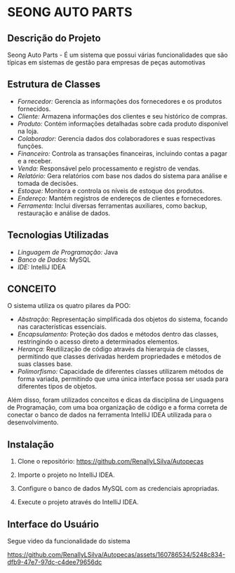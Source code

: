 # SEONG AUTO PARTS
## Descrição do Projeto

Seong Auto Parts - É um sistema que possui várias funcionalidades que são típicas em sistemas de gestão para empresas de peças automotivas

## Estrutura de Classes

- *Fornecedor:* Gerencia as informações dos fornecedores e os produtos fornecidos.
- *Cliente:* Armazena informações dos clientes e seu histórico de compras.
- *Produto:* Contém informações detalhadas sobre cada produto disponível na loja.
- *Colaborador:* Gerencia dados dos colaboradores e suas respectivas funções.
- *Financeiro:* Controla as transações financeiras, incluindo contas a pagar e a receber.
- *Venda:* Responsável pelo processamento e registro de vendas.
- *Relatório:* Gera relatórios com base nos dados do sistema para análise e tomada de decisões.
- *Estoque:* Monitora e controla os níveis de estoque dos produtos.
- *Endereço:* Mantém registros de endereços de clientes e fornecedores.
- *Ferramenta:* Inclui diversas ferramentas auxiliares, como backup, restauração e análise de dados.

## Tecnologias Utilizadas

- *Linguagem de Programação:* Java
- *Banco de Dados:* MySQL
- *IDE:* IntelliJ IDEA

## CONCEITO

O sistema utiliza os quatro pilares da POO:

- *Abstração:* Representação simplificada dos objetos do sistema, focando nas características essenciais.
- *Encapsulamento:* Proteção dos dados e métodos dentro das classes, restringindo o acesso direto a determinados elementos.
- *Herança:* Reutilização de código através da hierarquia de classes, permitindo que classes derivadas herdem propriedades e métodos de suas classes base.
- *Polimorfismo:* Capacidade de diferentes classes utilizarem métodos de forma variada, permitindo que uma única interface possa ser usada para diferentes tipos de objetos.

Além disso, foram utilizados conceitos e dicas da disciplina de Linguagens de Programação, com uma boa organização de código e a forma correta de conectar o banco de dados na ferramenta IntelliJ IDEA utilizada para o desenvolvimento.

## Instalação

1. Clone o repositório: https://github.com/RenallyLSilva/Autopecas
   
2. Importe o projeto no IntelliJ IDEA.

3. Configure o banco de dados MySQL com as credenciais apropriadas.

4. Execute o projeto através do IntelliJ IDEA.


## Interface do Usuário
Segue video da funcionalidade do sistema



https://github.com/RenallyLSilva/Autopecas/assets/160786534/5248c834-dfb9-47e7-97dc-c4dee79656dc



